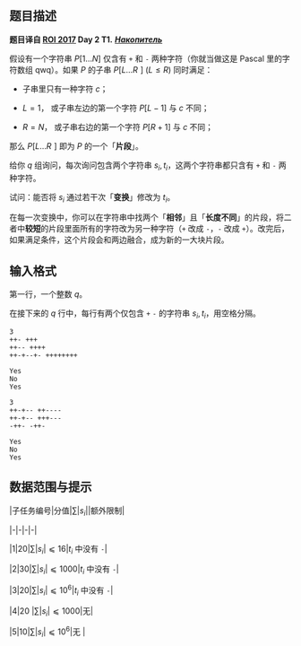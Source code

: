 ## 题目描述

**题目译自 [ROI 2017](http://neerc.ifmo.ru/school/archive/2016-2017.html) Day 2 T1.** ***[Накопитель](http://neerc.ifmo.ru/school/archive/2016-2017/ru-olymp-roi-2017-day2.pdf)***

假设有一个字符串 $P[1\ldots N]$ 仅含有 `+` 和 `-` 两种字符（你就当做这是 Pascal 里的字符数组 qwq）。如果 $P$ 的子串 $P[L\ldots R\;\!]$ $(L\le R)$ 同时满足：
* 子串里只有一种字符 $c$；
* $L=1$， 或子串左边的第一个字符 $P[L-1]$ 与 $c$ 不同；
* $R=N$， 或子串右边的第一个字符 $P[R+1]$ 与 $c$ 不同；

那么 $P[L\dots R\;\!]$ 即为 $P$ 的一个「**片段**」。

给你 $q$ 组询问，每次询问包含两个字符串 $s_i, t_i$，这两个字符串都只含有 `+` 和 `-` 两种字符。  
试问：能否将 $s_i$ 通过若干次「**变换**」修改为 $t_i$。  
在每一次变换中，你可以在字符串中找两个「**相邻**」且「**长度不同**」的片段，将二者中**较短**的片段里面所有的字符改为另一种字符（`+` 改成 `-`，`-` 改成 `+`）。改完后，如果满足条件，这个片段会和两边融合，成为新的一大块片段。

## 输入格式

第一行，一个整数 $q$。  
在接下来的 $q$ 行中，每行有两个仅包含 `+` `-` 的字符串 $s_i, t_i$，用空格分隔。

```input1
3
++- +++
++-- ++++
++-+--+- ++++++++
```

```output1
Yes
No
Yes
```

```input2
3
++-+-- ++----
++-+-- +++---
-++- -++-
```

```output2
Yes
No
Yes
```

## 数据范围与提示

|子任务编号|分值|$\sum\lvert s_i \rvert$|额外限制|
|-|-|-|-|
|1|20|$\sum\lvert s_i \rvert ⩽ 16$|$t_i$ 中没有 `-`|
|2|30|$\sum\lvert s_i \rvert ⩽ 1000$|$t_i$ 中没有 `-`|
|3|20|$\sum\lvert s_i \rvert ⩽ 10^6$|$t_i$ 中没有 `-`|
|4|20&nbsp;|$\sum\lvert s_i \rvert ⩽ 1000$|无|
|5|10|$\sum\lvert s_i \rvert ⩽ 10^6$|无&nbsp;|

